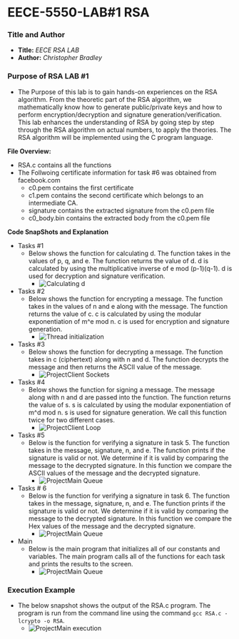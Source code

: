 # EECE-5550-LAB#1 RSA

### Title and Author

* **Title:** *EECE RSA LAB*
* **Author:** *Christopher Bradley*

### Purpose of RSA LAB #1

* The Purpose of this lab is to gain hands-on experiences on the RSA algorithm. From the theoretic part of the RSA algorithm, we mathematically know how to generate public/private keys and how to perform encryption/decryption and signature generation/verification. This lab enhances the understanding of RSA by going step by step through the RSA algorithm on actual numbers, to apply the theories. The RSA algorithm will be implemented using the C program language.

**File Overview:**
* RSA.c contains all the functions
* The Follwoing certificate information for task #6 was obtained from facebook.com
  * c0.pem contains the first certificate
  * c1.pem contains the second certificate which belongs to an intermediate
  CA.
  * signature contains the extracted signature from the c0.pem file
  * c0_body.bin contains the extracted body from the c0.pem file

**Code SnapShots and Explanation**
* Tasks #1
  * Below shows the function for calculating d. The function takes in the values of p, q, and e. The function returns the value of d. d is calculated by using the multiplicative inverse of e mod (p-1)(q-1). d is used for decryption and signature verification.
    * ![Calculating d](/Images/LAB1/calculate_d.png)
* Tasks #2
  * Below shows the function for encrypting a message. The function takes in the values of n and e along with the message. The function returns the value of c. c is calculated by using the modular exponentiation of m^e mod n. c is used for encryption and signature generation.
    * ![Thread initialization](/Images/LAB1/encrypt_message.png)
* Tasks #3
  * Below shows the function for decrypting a message. The function takes in c (ciphertext) along with n and d. The function decrypts the message and then returns the ASCII value of the message.
    * ![ProjectClient Sockets](/Images/LAB1/decrypt_message.png)
* Tasks #4
  * Below shows the function for signing a message. The message along with n and d are passed into the function. The function returns the value of s. s is calculated by using the modular exponentiation of m^d mod n. s is used for signature generation. We call this function twice for two different cases.
    * ![ProjectClient Loop](/Images/LAB1/sign_message.png)
* Tasks #5
  * Below is the function for verifying a signature in task 5. The function takes in the message, signature, n, and e. The function prints if the signature is valid or not. We determine if it is valid by comparing the message to the decrypted signature. In this function we compare the ASCII values of the message and the decrypted signature.
    * ![ProjectMain Queue](/Images/LAB1/verify_signmature_task_5.png)
* Tasks # 6
  * Below is the function for verifying a signature in task 6. The function takes in the message, signature, n, and e. The function prints if the signature is valid or not. We determine if it is valid by comparing the message to the decrypted signature. In this function we compare the Hex values of the message and the decrypted signature.
    * ![ProjectMain Queue](/Images/LAB1/verify_signmature_task_6.png)
* Main
  * Below is the main program that initializes all of our constants and variables. The main program calls all of the functions for each task and prints the results to the screen.
    * ![ProjectMain Queue](/Images/LAB1/main.png)

### Execution Example

* The below snapshot shows the output of the RSA.c program. The program is run from the command line using the command `gcc RSA.c -lcrypto -o RSA`.
  * ![ProjectMain execution](/Images/LAB1/execution.png)